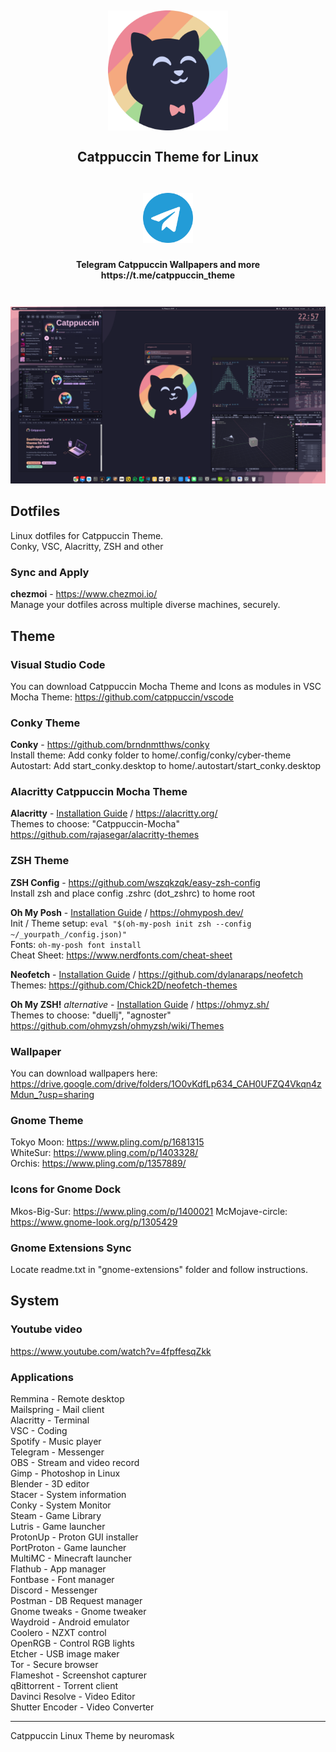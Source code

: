 <h2 align="center">
	<img src="assets/cat.png" width="192" alt="Logo"/><br/>
	<img src="assets/transparent.png" height="20" width="0px"/><br/>
	Catppuccin Theme for Linux<br/>
	<img src="assets/transparent.png" height="20" width="0px"/>
</h2>
<h4 align="center">
	<img src="assets/tg.png" width="80" alt="Logo"/><br/>
	<img src="assets/transparent.png" height="20" width="0px"/><br/>
	Telegram Catppuccin Wallpapers and more<br/>https://t.me/catppuccin_theme<br/>
	<img src="assets/transparent.png" height="20" width="0px"/><br/>
</h4>

![linux arch catppuccin](assets/screen_01.png)  
## Dotfiles
Linux dotfiles for Catppuccin Theme.  
Conky, VSC, Alacritty, ZSH and other  
### Sync and Apply
**chezmoi** - https://www.chezmoi.io/  
Manage your dotfiles across multiple diverse machines, securely.
## Theme
### Visual Studio Code
You can download Catppuccin Mocha Theme and Icons as modules in VSC
Mocha Theme: https://github.com/catppuccin/vscode
### Conky Theme
**Conky** - https://github.com/brndnmtthws/conky  
Install theme: Add conky folder to home/.config/conky/cyber-theme
Autostart: Add start_conky.desktop to home/.autostart/start_conky.desktop
### Alacritty Catppuccin Mocha Theme
**Alacritty** - [Installation Guide](https://github.com/alacritty/alacritty/blob/master/INSTALL.md) / https://alacritty.org/  
Themes to choose: "Catppuccin-Mocha" 
https://github.com/rajasegar/alacritty-themes
### ZSH Theme
**ZSH Config** - https://github.com/wszqkzqk/easy-zsh-config  
Install zsh and place config .zshrc (dot_zshrc) to home root

**Oh My Posh** - [Installation Guide](https://ohmyposh.dev/docs/installation/linux) / https://ohmyposh.dev/  
Init / Theme setup: `eval "$(oh-my-posh init zsh --config ~/_yourpath_/config.json)"`  
Fonts: `oh-my-posh font install`  
Cheat Sheet: https://www.nerdfonts.com/cheat-sheet  

**Neofetch** - [Installation Guide](https://github.com/dylanaraps/neofetch/wiki/Installation) / https://github.com/dylanaraps/neofetch  
Themes: https://github.com/Chick2D/neofetch-themes

**Oh My ZSH!** *alternative* - [Installation Guide](https://gist.github.com/yovko/becf16eecd3a1f69a4e320a95689249e) / https://ohmyz.sh/  
Themes to choose: "duellj", "agnoster"  
https://github.com/ohmyzsh/ohmyzsh/wiki/Themes  
###  Wallpaper
You can download wallpapers here:
https://drive.google.com/drive/folders/1O0vKdfLp634_CAH0UFZQ4Vkqn4zMdun_?usp=sharing
### Gnome Theme 
Tokyo Moon: https://www.pling.com/p/1681315  
WhiteSur: https://www.pling.com/p/1403328/  
Orchis: https://www.pling.com/p/1357889/
### Icons for Gnome Dock
Mkos-Big-Sur: https://www.pling.com/p/1400021
McMojave-circle: https://www.gnome-look.org/p/1305429
### Gnome Extensions Sync
Locate readme.txt in "gnome-extensions" folder and follow instructions.
## System
### Youtube video
https://www.youtube.com/watch?v=4fpffesqZkk
### Applications  
Remmina - Remote desktop  
Mailspring - Mail client  
Alacritty - Terminal  
VSC - Coding  
Spotify - Music player  
Telegram - Messenger  
OBS - Stream and video record  
Gimp - Photoshop in Linux  
Blender - 3D editor  
Stacer - System information  
Conky - System Monitor  
Steam - Game Library  
Lutris - Game launcher  
ProtonUp - Proton GUI installer  
PortProton - Game launcher  
MultiMC - Minecraft launcher  
Flathub - App manager  
Fontbase - Font manager  
Discord - Messenger  
Postman - DB Request manager  
Gnome tweaks - Gnome tweaker  
Waydroid - Android emulator  
Coolero - NZXT control  
OpenRGB - Control RGB lights  
Etcher - USB image maker  
Tor - Secure browser  
Flameshot - Screenshot capturer  
qBittorrent - Torrent client  
Davinci Resolve - Video Editor  
Shutter Encoder - Video Converter

___________
Catppuccin Linux Theme by neuromask 
